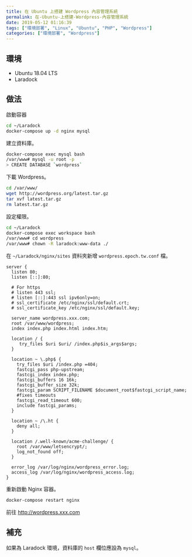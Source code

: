 ```yaml
---
title: 在 Ubuntu 上搭建 Wordpress 內容管理系統
permalink: 在-Ubuntu-上搭建-Wordpress-內容管理系統
date: 2019-05-12 01:16:39
tags: ["環境部署", "Linux", "Ubuntu", "PHP", "Wordpress"]
categories: ["環境部署", "Wordpress"]
---
```


## 環境

- Ubuntu 18.04 LTS
- Laradock

## 做法

啟動容器

```BASH
cd ~/Laradock
docker-compose up -d nginx mysql
```

建立資料庫。

```BASH
docker-compose exec mysql bash
/var/www# mysql -u root -p
> CREATE DATABASE `wordpress`
```

下載 Wordpress。

```BASH
cd /var/www/
wget http://wordpress.org/latest.tar.gz
tar xvf latest.tar.gz
rm latest.tar.gz
```

設定權限。

```BASH
cd ~/Laradock
docker-compose exec workspace bash
/var/www# cd wordpress
/var/www# chown -R laradock:www-data ./
```

在 `~/Laradock/nginx/sites` 資料夾新增 `wordpress.epoch.tw.conf` 檔。

```CONF
server {
  listen 80;
  listen [::]:80;

  # For https
  # listen 443 ssl;
  # listen [::]:443 ssl ipv6only=on;
  # ssl_certificate /etc/nginx/ssl/default.crt;
  # ssl_certificate_key /etc/nginx/ssl/default.key;

  server_name wordpress.xxx.com;
  root /var/www/wordpress;
  index index.php index.html index.htm;

  location / {
     try_files $uri $uri/ /index.php$is_args$args;
  }

  location ~ \.php$ {
    try_files $uri /index.php =404;
    fastcgi_pass php-upstream;
    fastcgi_index index.php;
    fastcgi_buffers 16 16k;
    fastcgi_buffer_size 32k;
    fastcgi_param SCRIPT_FILENAME $document_root$fastcgi_script_name;
    #fixes timeouts
    fastcgi_read_timeout 600;
    include fastcgi_params;
  }

  location ~ /\.ht {
    deny all;
  }

  location /.well-known/acme-challenge/ {
    root /var/www/letsencrypt/;
    log_not_found off;
  }

  error_log /var/log/nginx/wordpress_error.log;
  access_log /var/log/nginx/wordpress_access.log;
}
```

重新啟動 Nginx 容器。

```BASH
docker-compose restart nginx
```

前往 http://wordpress.xxx.com

## 補充

如果為 Laradock 環境，資料庫的 `host` 欄位應設為 `mysql`。
